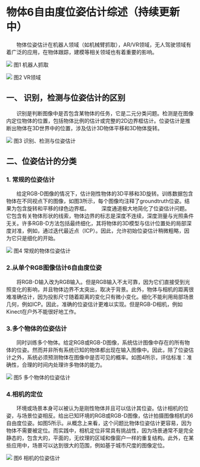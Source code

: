 # 物体6自由度位姿估计综述（持续更新中）
&#160; &#160; &#160; &#160;物体位姿估计在机器人领域（如机械臂抓取），AR/VR领域，无人驾驶领域有着广泛的应用，在物体跟踪，建模等相关领域也有着重要的影响。

![](https://github.com/lh641446825/picture/blob/master/2.jpg?raw=true)
图1  机器人抓取
 
![](https://github.com/lh641446825/picture/blob/master/3.jpg?raw=true)
图2 VR领域

## 一、 识别，检测与位姿估计的区别

&#160; &#160; &#160; &#160;识别是判断图像中是否包含某物体的任务，它是二元分类问题。检测是在图像内定位物体的位置，包括物体比例的估计或完整的2D边界框估计。位姿估计是推断出物体在3D世界中的位置，涉及估计3D物体平移和3D物体旋转。

![](https://github.com/lh641446825/picture/blob/master/4.jpg?raw=true)
图3 识别、检测与位姿估计

## 二、位姿估计的分类

### 1. 常规的位姿估计

&#160; &#160; &#160; &#160;给定RGB-D图像的情况下，估计刚性物体的3D平移和3D旋转。训练数据包含物体在不同视点下的图像，如图3所示，每个图像均注释了groundtruth位姿。结果为包含旋转和平移的绿色边界框。
&#160; &#160; &#160; &#160;深度通道极大地简化了位姿估计问题。它包含有关物体形状的线索，物体边界的标志是深度不连续，深度测量与光照条件无关。许多RGB-D方法包括最终细化，其将物体的3D模型与估计位置处的局部深度对准，例如，通过迭代最近点（ICP）。因此，允许初始位姿估计稍微粗略，因为它只是细化的开始。

![](https://github.com/lh641446825/picture/blob/master/QQ%E6%B5%8F%E8%A7%88%E5%99%A8%E6%88%AA%E5%9B%BE20190901205045.png?raw=true)
图4 常规的物体位姿估计

### 2.从单个RGB图像估计6自由度位姿
&#160; &#160; &#160; &#160;将RGB-D输入改为RGB输入。但是RGB输入不太可靠，因为它们直接受到光照变化的影响，并且物体边界不太突出，取决于背景。此外，物体与相机的距离很难准确估计，因为投影尺寸随着距离的变化只有微小变化。细化不能利用局部场景几何，例如ICP。因此，准确的位姿估计更难以实现。但是RGB-D相机，例如Kinect在户外不能很好地工作。

### 3.多个物体的位姿估计

&#160; &#160; &#160; &#160;同时训练多个物体。给定RGB或RGB-D图像，系统估计图像中存在的所有物体的位姿。然而并非所有系统已知的物体都出现在输入图像中。因此，除了位姿估计之外，系统必须预测物体在图像中是否可见的概率。如图4所示，评估标准：准确性，合理的时间内处理许多物体的能力。
 
![](https://github.com/lh641446825/picture/blob/master/QQ%E6%B5%8F%E8%A7%88%E5%99%A8%E6%88%AA%E5%9B%BE20190901205329.png?raw=true)
图5 多个物体的位姿估计

### 4.相机的定位

&#160; &#160; &#160; &#160;环境或场景本身可以被认为是刚性物体并且可以估计其位姿。估计相机的位姿，与场景位姿相反。给出已知环境的RGB或RGB-D图像，估计拍摄图像相机的6自由度位姿。如图5所示。从概念上来看，这个问题比物体位姿估计更容易，因为物体不需要被定位。而实践中，相机定位非常具有挑战性，因为场景通常不是完全静态的，包含大的，平面的，无纹理的区域和像窗户一样的重复结构。此外，在某些应用中，场景可以达到很大的范围，例如基于城市尺度的图像定位。
 
![](https://github.com/lh641446825/picture/blob/master/QQ%E6%B5%8F%E8%A7%88%E5%99%A8%E6%88%AA%E5%9B%BE20190901205505.png?raw=true)
图6 相机的位姿估计
